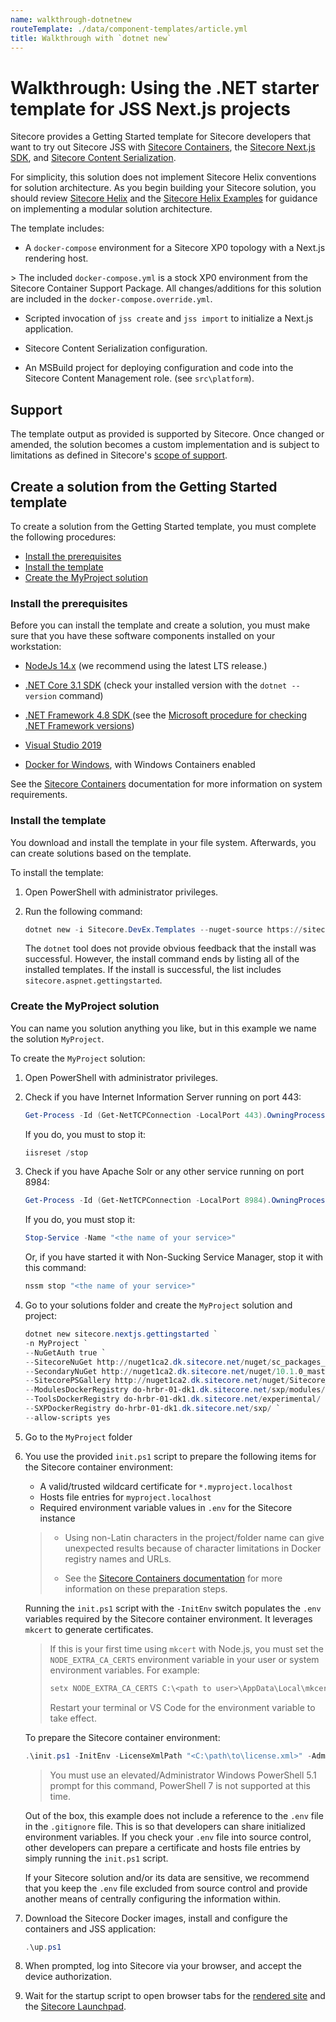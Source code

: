 ```yaml
---
name: walkthrough-dotnetnew
routeTemplate: ./data/component-templates/article.yml
title: Walkthrough with `dotnet new`
---
```

# Walkthrough: Using the .NET starter template for JSS Next.js projects

Sitecore provides a Getting Started template for Sitecore developers that want to try out  Sitecore JSS with [Sitecore Containers](https://containers.doc.sitecore.com/), the [Sitecore Next.js SDK](https://jss.sitecore.com/), and [Sitecore Content Serialization](https://doc.sitecore.com/developers/100/developer-tools/en/sitecore-content-serialization.html). 

For simplicity, this solution does not implement Sitecore Helix conventions for solution architecture. As you begin building your Sitecore solution, you should review [Sitecore Helix](https://helix.sitecore.net/) and the [Sitecore Helix Examples](https://sitecore.github.io/Helix.Examples/) for guidance on implementing a modular solution architecture.

The template includes: 

* A `docker-compose` environment for a Sitecore XP0 topology with a Next.js rendering host.

 \> The included `docker-compose.yml` is a stock XP0 environment from the Sitecore Container Support Package. All changes/additions for this solution are included in the `docker-compose.override.yml`.

* Scripted invocation of `jss create` and `jss import` to initialize a Next.js application.

* Sitecore Content Serialization configuration.

* An MSBuild project for deploying configuration and code into the Sitecore Content Management role. (see `src\platform`).

## Support

The template output as provided is supported by Sitecore. Once changed or amended, the solution becomes a custom implementation and is subject to limitations as defined in Sitecore's [scope of support](https://kb.sitecore.net/articles/463549#ScopeOfSupport).

## Create a solution from the Getting Started template

To create a solution from the Getting Started template, you must complete the following procedures:

- [Install the prerequisites](#)
- [Install the template]()
- [Create the MyProject solution]()

### Install the prerequisites

Before you can install the template and create a solution, you must make sure that you have these software components installed on your workstation:

* [NodeJs 14.x](https://nodejs.org/) (we recommend using the latest LTS release.)

* [.NET Core 3.1 SDK](https://dotnet.microsoft.com/download/dotnet-core/3.1) (check your installed version with the `dotnet --version` command)

* [.NET Framework 4.8 SDK ](https://dotnet.microsoft.com/download/dotnet-framework/net48) (see the [Microsoft procedure for checking .NET Framework versions](https://docs.microsoft.com/en-us/dotnet/framework/migration-guide/how-to-determine-which-versions-are-installed))

* [Visual Studio 2019](https://visualstudio.microsoft.com/downloads/)

* [Docker for Windows](https://docs.docker.com/docker-for-windows/install/), with Windows Containers enabled

See the [Sitecore Containers](https://containers.doc.sitecore.com/) documentation for more information on system requirements.

### Install the template

You download and install the template in your file system. Afterwards, you can create solutions based on the template.

To install the template:

1. Open PowerShell with administrator privileges.

2. Run the following command:

   ```powershell
   dotnet new -i Sitecore.DevEx.Templates --nuget-source https://sitecore.myget.org/F/sc-packages/api/v3/index.json
   ```

   The `dotnet` tool does not provide obvious feedback that the install was successful. However, the install command ends by listing all of the installed templates. If the install is successful, the list includes `sitecore.aspnet.gettingstarted`.

### Create the MyProject solution

You can name you solution anything you like, but in this example we name the solution `MyProject`.

To create the `MyProject` solution:

1. Open PowerShell with administrator privileges.

2. Check if you have Internet Information Server running on port 443:

   ```powershell
   Get-Process -Id (Get-NetTCPConnection -LocalPort 443).OwningProcess
   ```

   If you do, you must to stop it:

   ```powershell
   iisreset /stop
   ```

3. Check if you have Apache Solr or any other service running on port 8984:

   ```powershell
   Get-Process -Id (Get-NetTCPConnection -LocalPort 8984).OwningProcess
   ```

   If you do, you must stop it:

   ```powershell
   Stop-Service -Name "<the name of your service>"
   ```

   Or, if you have started it with Non-Sucking Service Manager, stop it with this command:

   ```powershell
   nssm stop "<the name of your service>"
   ```

4. Go to your solutions folder and create the `MyProject` solution and project:

   ```powershell
   dotnet new sitecore.nextjs.gettingstarted `
   -n MyProject `
   --NuGetAuth true `
   --SitecoreNuGet http://nuget1ca2.dk.sitecore.net/nuget/sc_packages_preview/ `
   --SecondaryNuGet http://nuget1ca2.dk.sitecore.net/nuget/10.1.0_master/ `
   --SitecorePSGallery http://nuget1ca2.dk.sitecore.net/nuget/Sitecore_Gallery `
   --ModulesDockerRegistry do-hrbr-01-dk1.dk.sitecore.net/sxp/modules/ `
   --ToolsDockerRegistry do-hrbr-01-dk1.dk.sitecore.net/experimental/ `
   --SXPDockerRegistry do-hrbr-01-dk1.dk.sitecore.net/sxp/ `
   --allow-scripts yes
   ```

5. Go to the `MyProject` folder

6. You use the provided `init.ps1` script to prepare the following items for the Sitecore container environment:

   * A valid/trusted wildcard certificate for `*.myproject.localhost`
   * Hosts file entries for `myproject.localhost`
   * Required environment variable values in `.env` for the Sitecore instance

   > * Using non-Latin characters in the project/folder name can give unexpected results because of character limitations in Docker registry names and URLs.
   >
   > * See the [Sitecore Containers documentation](https://containers.doc.sitecore.com/) for more information on these preparation steps.

   Running the `init.ps1` script with  the `-InitEnv` switch populates the `.env` variables required by the Sitecore container environment. It leverages `mkcert` to generate certificates.

   > If this is your first time using `mkcert` with Node.js, you must set the `NODE_EXTRA_CA_CERTS` environment variable in your user or system environment variables. For example: 
   >
   > ```powershell
   > setx NODE_EXTRA_CA_CERTS C:\<path to user>\AppData\Local\mkcert\rootCA.pem
   > ```
   >
   > Restart your terminal or VS Code for the environment variable to take effect.

   To prepare the Sitecore container environment:

   ```powershell
   .\init.ps1 -InitEnv -LicenseXmlPath "<C:\path\to\license.xml>" -AdminPassword "<desired password>"
   ```

   > You must use an elevated/Administrator Windows PowerShell 5.1 prompt for this command, PowerShell 7 is not supported at this time.

   Out of the box, this example does not include a reference to the `.env` file in the `.gitignore` file. This is so that developers can share initialized environment variables. If you check your `.env` file into source control, other developers can prepare a certificate and hosts file entries by simply running the `init.ps1` script.

   If your Sitecore solution and/or its data are sensitive, we recommend that you keep the `.env` file excluded from source control and provide another means of centrally configuring the information within.

7. Download the Sitecore Docker images, install and configure the containers and JSS application:

   ```powershell
   .\up.ps1
   ```

8. When prompted, log into Sitecore via your browser, and accept the device authorization.
9. Wait for the startup script to open browser tabs for the [rendered site](https://www.myproject.localhost/) and the [Sitecore Launchpad](https://cm.myproject.localhost/sitecore/).